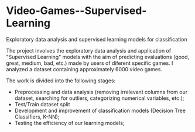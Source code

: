 # Video-Games--Supervised-Learning
Exploratory data analysis and supervised learning models for classification

The project involves the exploratory data analysis and application of "Supervised Learning" models with the aim of predicting evaluations (good, great, medium, bad, etc.) made by users of diferent specific games. I analyzed a dataset containing approximately 6000 video games.

The work is divided into the following stages:
  -  Preprocessing and data analysis (removing irrelevant columns from our dataset, searching for outliers, categorizing numerical variables, etc.);
  -  Test/Train dataset split
  -  Development and improvement of classification models (Decision Tree Classifiers, K-NN);
  -  Testing the efficiency of our learning models;
  
